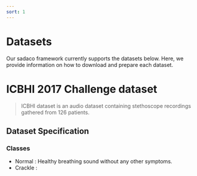 ```yaml
---
sort: 1
---
```


# Datasets
Our sadaco framework currently supports the datasets below. Here, we provide information on how to download and prepare each dataset.

# ICBHI 2017 Challenge dataset
> ICBHI dataset is an audio dataset containing stethoscope recordings gathered from 126 patients. 

## Dataset Specification
### Classes
 - Normal : Healthy breathing sound without any other symptoms.
 - Crackle : 
